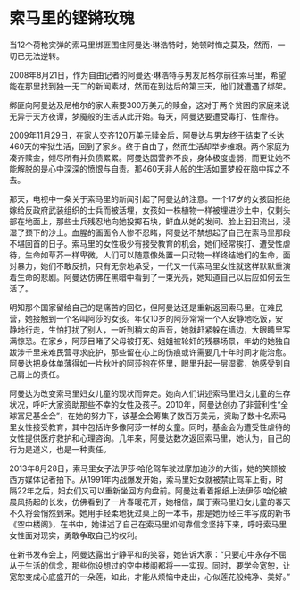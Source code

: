# 索马里的铿锵玫瑰

当12个荷枪实弹的索马里绑匪围住阿曼达·琳浩特时，她顿时悔之莫及，然而，一切已无法逆转。 

2008年8月21日，作为自由记者的阿曼达·琳浩特与男友尼格尔前往索马里，希望能在那里找到独一无二的新闻素材，然而在到达后的第三天，他们就遭遇了绑架。 

绑匪向阿曼达及尼格尔的家人索要300万美元的赎金，这对于两个贫困的家庭来说无异于天方夜谭，梦魇般的生活从此开始。每天，阿曼达要遭受毒打、性虐待。 

2009年11月29日，在家人交齐120万美元赎金后，阿曼达与男友终于结束了长达460天的牢狱生活，回到了家乡。终于自由了，然而生活却举步维艰。两个家庭为凑齐赎金，倾尽所有并负债累累。阿曼达因营养不良，身体极度虚弱，而更让她不能解脱的是心中深深的愤恨与自责。那460天非人般的生活如噩梦般在脑中挥之不去。 

那天，电视中一条关于索马里的新闻引起了阿曼达的注意。一个17岁的女孩因拒绝嫁给反政府武装组织的士兵而被活埋，女孩如一株植物一样被埋进沙土中，仅剩头部在地面上，那些士兵残忍地向她投掷石块，鲜血从她的发间、脸上汩汩流出，浸湿了颈下的沙土。血腥的画面令人惨不忍睹，阿曼达不禁想起了自己在索马里那段不堪回首的日子。索马里的女性极少有接受教育的机会，她们经常挨打、遭受性虐待，生命如草芥一样卑微，人们可以随意像处置一只动物一样终结她们的生命，面对暴力，她们不敢反抗，只有无奈地承受，一代又一代索马里女性就这样默默重演着生命的悲剧。阿曼达仿佛在黑暗中看到了一束光亮，她知道自己以后应如何去生活了。 

明知那个国家留给自己的是痛苦的回忆，但阿曼达还是重新返回索马里。在难民营，她接触到一个名叫阿莎的女孩。年仅10岁的阿莎常常一个人安静地吃饭，安静地行走，生怕打扰了别人，一听到稍大的声音，她就赶紧躲在墙边，大眼睛里写满惊恐。在家乡，阿莎目睹了父母被打死、姐姐被轮奸的残暴场景，年幼的她独自跋涉千里来难民营寻求庇护，那些留在心上的伤痕或许需要几十年时间才能治愈。阿曼达把身体单薄得如一片秋叶的阿莎抱在怀里，眼里升起一层湿雾，她感受到自己肩上的责任。 

阿曼达为改变索马里妇女儿童的现状而奔走。她向人们讲述索马里妇女儿童的生存状况，呼吁大家资助那些不幸的女性及孩子。2010年，阿曼达创办了非营利性“全球富足基金会”，在她的努力下，该基金会筹集了数百万美元，资助了数十名索马里女性接受教育，其中包括许多像阿莎一样的女童。同时，基金会为遭受性虐待的女性提供医疗救护和心理咨询。几年来，阿曼达数次返回索马里，她认为，自己的行为是道义，也是一种责任。 

2013年8月28日，索马里女子法伊莎·哈伦驾车驶过摩加迪沙的大街，她的笑颜被西方媒体记者拍下。从1991年内战爆发开始，索马里妇女就被禁止驾车上街，时隔22年之后，妇女们又可以重新坐回方向盘前。阿曼达看着报纸上法伊莎·哈伦被晨风扬起的长发，仿佛看到了一片春暖花开，她相信，属于索马里妇女儿童的春天不久将会悄然到来。她用手轻柔地抚过桌上的一本书，那是她历经三年写成的新书《空中楼阁》，在书中，她讲述了自己在索马里如何靠信念坚持下来，呼吁索马里女性面对现实，勇敢争取自己的权利。 

在新书发布会上，阿曼达露出宁静平和的笑容，她告诉大家：“只要心中永存不屈从于生活的信念，那些你设想过的空中楼阁都将一一实现。同时，要学会宽恕，让宽恕变成心底盛开的一朵莲，如此，才能从烦恼中走出，心似莲花般纯净、美好。”